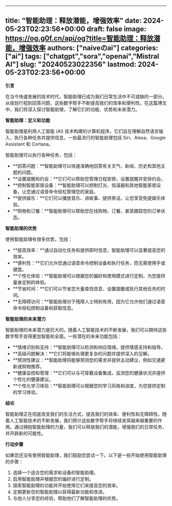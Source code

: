
---
title: "智能助理：释放潜能，增强效率"
date: 2024-05-23T02:23:56+00:00
draft: false
image: https://og.g0f.cn/api/og?title=智能助理：释放潜能，增强效率
authors: ["naiveのai"]
categories: ["ai"]
tags: ["chatgpt","sora","openai","Mistral AI"]
slug: "20240523022356"
lastmod: 2024-05-23T02:23:56+00:00
---
**引言**

在当今快速发展的技术时代，智能助理已成为我们日常生活中不可或缺的一部分。从规划行程到回答问题，这些数字帮手不断提高我们的效率和便利性。在这篇博文中，我们将深入探讨智能助理，了解它们的功能、优势和未来潜力。

**智能助理：定义和功能**

智能助理是利用人工智能 (AI) 技术构建的计算机程序。它们旨在理解自然语言输入，执行各种任务并提供信息。一些最流行的智能助理包括 Siri、Alexa、Google Assistant 和 Cortana。

智能助理可以执行各种任务，包括：

* **回答问题：**智能助理可以快速准确地回答有关天气、新闻、历史和其他主题的问题。
* **设置提醒和约会：**它们可以帮助您管理日程安排，设置提醒并安排约会。
* **控制智能家居设备：**智能助理可以控制灯光、恒温器和其他智能家居设备，让您通过语音命令轻松管理您的家庭。
* **提供娱乐：**它们可以播放音乐、讲故事、提供笑话，让您享受免提娱乐体验。
* **购物和订餐：**智能助理可以帮助您在线购物、订餐，甚至跟踪您的订单状态。

**智能助理的优势**

使用智能助理有很多优势，包括：

* **提高效率：**通过自动化任务和提供即时信息，智能助理可以显著提高您的效率。
* **便利性：**它们允许您通过语音命令控制设备和执行任务，而无需使用手或键盘。
* **个性化体验：**智能助理可以根据您的偏好和使用模式进行定制，为您提供量身定制的体验。
* **节省时间：**它们可以节省您大量查找信息、设置提醒或执行其他任务的时间。
* **无障碍访问：**智能助理对于残障人士特别有用，因为它允许他们通过语音命令轻松控制设备和获取信息。

**智能助理的未来潜力**

智能助理的未来潜力是巨大的。随着人工智能技术的不断发展，我们可以期待这些数字帮手变得更加智能和全面。一些潜在的未来功能包括：

* **情绪识别和支持：**智能助理可以检测和响应情绪，提供情感支持和指导。
* **高级问题解决：**它们将能够处理更复杂的问题并提供深入的见解。
* **预测性建议：**智能助理将能够预测您的需求并提供主动建议，例如交通更新或购物推荐。
* **健康监控和管理：**它们可以与可穿戴设备集成，监测您的健康状况并提供个性化的健康建议。
* **个性化学习体验：**智能助理可以根据您的学习风格和进度，为您提供定制的学习体验。

**结论**

智能助理正在彻底改变我们的生活方式，提高我们的效率、便利性和无障碍性。随着人工智能技术的不断发展，我们预计这些数字帮手将继续发挥越来越重要的作用。通过拥抱智能助理的力量，我们可以释放我们的潜能，增强我们的日常任务，并开辟新的可能性。

**行动步骤**

如果您还没有使用智能助理，我们鼓励您尝试一下。以下是一些开始使用智能助理的步骤：

1. 选择一个适合您的需求和设备的智能助理。
2. 启用智能助理并根据您的偏好进行定制。
3. 探索智能助理的功能并开始使用它们来提高您的效率。
4. 定期更新您的智能助理以获得最新功能和改进。
5. 与他人分享您的经验，帮助他们了解智能助理的优势。